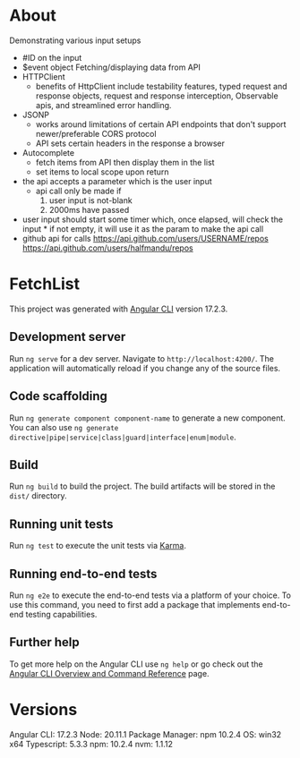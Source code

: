 # About

Demonstrating various input setups
*    #ID on the input
*    $event object
Fetching/displaying data from API
*    HTTPClient
      *    benefits of HttpClient include testability features, 
    typed request and response objects, request and response interception, 
    Observable apis, and streamlined error handling.
*    JSONP
      *    works around limitations of certain API endpoints that don't support newer/preferable CORS protocol
      *    API sets certain headers in the response a browser 
*    Autocomplete
      * fetch items from API then display them in the list
      *    set items to local scope upon return
*    the api accepts a parameter which is the user input
	  *    api call only be made if
		    1. user input is not-blank
		    2. 2000ms have passed 
*    user input should start some timer which, once elapsed, will check the input
	*    if not empty, it will use it as the param to make the api call
*    github api for calls 
    https://api.github.com/users/USERNAME/repos 
	https://api.github.com/users/halfmandu/repos

# FetchList 

This project was generated with [Angular CLI](https://github.com/angular/angular-cli) version 17.2.3.

## Development server

Run `ng serve` for a dev server. Navigate to `http://localhost:4200/`. The application will automatically reload if you change any of the source files.

## Code scaffolding

Run `ng generate component component-name` to generate a new component. You can also use `ng generate directive|pipe|service|class|guard|interface|enum|module`.

## Build

Run `ng build` to build the project. The build artifacts will be stored in the `dist/` directory.

## Running unit tests

Run `ng test` to execute the unit tests via [Karma](https://karma-runner.github.io).

## Running end-to-end tests

Run `ng e2e` to execute the end-to-end tests via a platform of your choice. To use this command, you need to first add a package that implements end-to-end testing capabilities.

## Further help

To get more help on the Angular CLI use `ng help` or go check out the [Angular CLI Overview and Command Reference](https://angular.io/cli) page.

# Versions
Angular CLI: 17.2.3
Node: 20.11.1
Package Manager: npm 10.2.4
OS: win32 x64
Typescript: 5.3.3
npm: 10.2.4
nvm: 1.1.12

